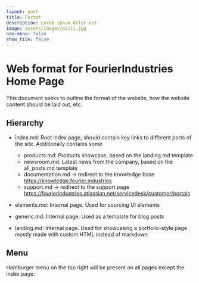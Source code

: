 ```yaml
---
layout: post
title: Format
description: Lorem ipsum dolor est
image: assets/images/pic11.jpg
nav-menu: false
show_tile: false
---
```

# Web format for FourierIndustries Home Page

This document seeks to outline the format of the website, how the website content should be laid out, etc.

## Hierarchy

- index.md: Root index page, should contain key links to different parts of the site. Additionally contains some 
    - products.md: Products showcase, based on the landing.md template
    - newsroom.md: Latest news from the company, based on the all_posts.md template
    - documentation.md -> redirect to the knowledge base https://knowledge.fourier.industries
    - support.md -> redirect to the support page https://fourierindustries.atlassian.net/servicedesk/customer/portals

- elements.md: Internal page. Used for sourcing UI elements
- generic.md: Internal page. Used as a template for blog posts
- landing.md: Internal page. Used for showcasing a portfolio-style page mostly made with custom HTML instead of markdown

## Menu

Hamburger menu on the top right will be present on all pages except the index page. 
